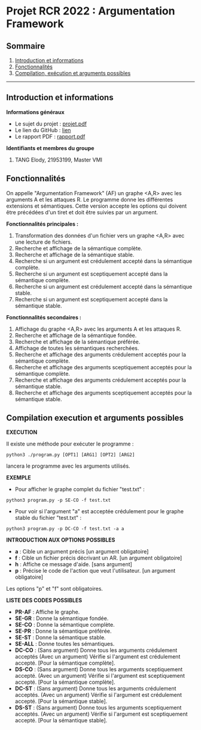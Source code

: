 # Projet RCR 2022 : Argumentation Framework



## Sommaire
1. [Introduction et informations](README.md#introduction-et-informations)
2. [Fonctionnalités](README.md#fonctionnalités)
3. [Compilation, exécution et arguments possibles](README.md#compilation-execution-et-arguments-possibles)

-------------------------------------------------------



## Introduction et informations
**Informations généraux**
- Le sujet du projet : [projet.pdf](https://github.com/eio-ta/argumentation_framework/blob/main/sujet_projet.pdf)
- Le lien du GitHub : [lien](https://github.com/eio-ta/argumentation_framework)
- Le rapport PDF : [rapport.pdf](https://github.com/eio-ta/argumentation_framework/blob/main/rapport_tang.pdf)

**Identifiants et membres du groupe**
1. TANG Elody, 21953199, Master VMI



## Fonctionnalités

On appelle "Argumentation Framework" (AF) un graphe <A,R> avec les arguments A et les attaques R. Le programme donne les différentes extensions et sémantiques. Cette version accepte les options qui doivent être précédées d'un tiret et doit être suivies par un argument.

**Fonctionnalités principales :**

1. Transformation des données d'un fichier vers un graphe <A,R> avec une lecture de fichiers.
2. Recherche et affichage de la sémantique complète.
3. Recherche et affichage de la sémantique stable.
4. Recherche si un argument est crédulement accepté dans la sémantique complète.
5. Recherche si un argument est sceptiquement accepté dans la sémantique complète.
6. Recherche si un argument est crédulement accepté dans la sémantique stable.
7. Recherche si un argument est sceptiquement accepté dans la sémantique stable.

**Fonctionnalités secondaires :**

1. Affichage du graphe <A,R> avec les arguments A et les attaques R.
2. Recherche et affichage de la sémantique fondée.
3. Recherche et affichage de la sémantique préférée.
4. Affichage de toutes les sémantiques recherchées.
5. Recherche et affichage des arguments crédulement acceptés pour la sémantique complète.
6. Recherche et affichage des arguments sceptiquement acceptés pour la sémantique complète.
7. Recherche et affichage des arguments crédulement acceptés pour la sémantique stable.
8. Recherche et affichage des arguments sceptiquement acceptés pour la sémantique stable.




## Compilation execution et arguments possibles


**EXECUTION**

Il existe une méthode pour exécuter le programme :

```python3 ./program.py [OPT1] [ARG1] [OPT2] [ARG2]```

lancera le programme avec les arguments utilisés.


**EXEMPLE**

- Pour afficher le graphe complet du fichier "test.txt" :

```python3 program.py -p SE-CO -f test.txt```

- Pour voir si l'argument "a" est acceptée crédulement pour le graphe stable du fichier "test.txt" :

```python3 program.py -p DC-CO -f test.txt -a a```


**INTRODUCTION AUX OPTIONS POSSIBLES**

- **a** :  Cible un argument précis [un argument obligatoire]
- **f** :  Cible un fichier précis décrivant un AR. [un argument obligatoire]
- **h** :  Affiche ce message d'aide. [sans argument]
- **p** :  Précise le code de l'action que veut l'utilisateur. [un argument obligatoire]

Les options "p" et "f" sont obligatoires.


**LISTE DES CODES POSSIBLES**

- **PR-AF** :   Affiche le graphe.
- **SE-GR** :   Donne la sémantique fondée.
- **SE-CO** :   Donne la sémantique complète.
- **SE-PR** :   Donne la sémantique préférée.
- **SE-ST** :   Donne la sémantique stable.
- **SE-ALL** :  Donne toutes les sémantiques.
- **DC-CO** :   (Sans argument) Donne tous les arguments crédulement acceptés
                (Avec un argument) Vérifie si l'argument est crédulement accepté. [Pour la sémantique complète].
- **DS-CO** :   (Sans argument) Donne tous les arguments sceptiquement accepté.
                (Avec un argument) Vérifie si l'argument est sceptiquement accepté. [Pour la sémantique complète].
- **DC-ST** :   (Sans argument) Donne tous les arguments crédulement acceptés.
                (Avec un argument) Vérifie si l'argument est crédulement accepté. [Pour la sémantique stable].
- **DS-ST** :   (Sans argument) Donne tous les arguments sceptiquement acceptés.
                (Avec un argument) Vérifie si l'argument est sceptiquement accepté. [Pour la sémantique stable].